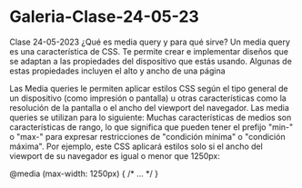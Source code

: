 # Galeria-Clase-24-05-23
Clase 24-05-2023
¿Qué es media query y para qué sirve?
Un media query es una característica de CSS. Te permite crear e implementar diseños que se adaptan a las propiedades del dispositivo que estás usando. Algunas de estas propiedades incluyen el alto y ancho de una página

Las Media queries le permiten aplicar estilos CSS según el tipo general de un dispositivo (como impresión o pantalla) u otras características como la resolución de la pantalla o el ancho del viewport del navegador. Las media queries se utilizan para lo siguiente:
Muchas características de medios son características de rango, lo que significa que pueden tener el prefijo "min-" o "max-" para expresar restricciones de "condición mínima" o "condición máxima". Por ejemplo, este CSS aplicará estilos solo si el ancho del viewport de su navegador es igual o menor que 1250px:

@media (max-width: 1250px) {
  /* … */
}
